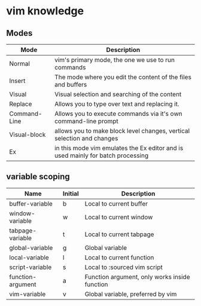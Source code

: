 # vim knowledge

## Modes

| Mode         | Description                                                                     |
|--------------|---------------------------------------------------------------------------------|
| Normal       | vim's primary mode, the one we use to run commands                              |
| Insert       | The mode where you edit the content of the files and buffers                    |
| Visual       | Visual selection and searching of the content                                   |
| Replace      | Allows you to type over text and replacing it.                                  |
| Command-Line | Allows you to execute commands via it's own command-line prompt                 |
| Visual-block | allows you to make block level changes, vertical selection and changes          |
| Ex           | in this mode vim emulates the Ex editor and is used mainly for batch processing |

## variable scoping

| Name              | Initial | Description                                   |
|-------------------|---------|-----------------------------------------------|
| buffer-variable   | b       | Local to current buffer                       |
| window-variable   | w       | Local to current window                       |
| tabpage-variable  | t       | Local to current tabpage                      |
| global-variable   | g       | Global variable                               |
| local-variable    | l       | Local to current function                     |
| script-variable   | s       | Local to :sourced vim script                  |
| function-argument | a       | Function argument, only works inside function |
| vim-variable      | v       | Global variable, preferred by vim             |

